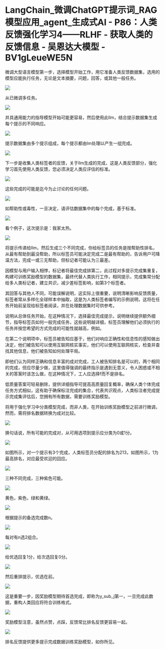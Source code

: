 # LangChain_微调ChatGPT提示词_RAG模型应用_agent_生成式AI - P86：人类反馈强化学习4——RLHF - 获取人类的反馈信息 - 吴恩达大模型 - BV1gLeueWE5N

微调大型语言模型第一步，选择模型开始工作，用它准备人类反馈数据集，选用的模型应能执行任务，无论是文本摘要，问题，回答，或其他一般任务。



![](img/f53066d976d8f31d49e380fcf874be21_1.png)

从已微调多任务。

![](img/f53066d976d8f31d49e380fcf874be21_3.png)

并具通用能力的指导模型开始可能更容易，然后使用此llm，结合提示数据集生成每个提示的不同响应。

![](img/f53066d976d8f31d49e380fcf874be21_5.png)

提示数据集由多个提示组成，每个提示都由lm处理以产生一组完成。

![](img/f53066d976d8f31d49e380fcf874be21_7.png)

下一步是收集人类标签者的反馈，关于llm生成的完成，这是人类反馈部分，强化学习首先使用人类反馈，您必须决定人类应评估的标准。



![](img/f53066d976d8f31d49e380fcf874be21_9.png)

这些完成的可能是迄今为止讨论的任何问题。

![](img/f53066d976d8f31d49e380fcf874be21_11.png)

如帮助性或毒性，一旦决定，请评估数据集中的每个完成，基于标准。

![](img/f53066d976d8f31d49e380fcf874be21_13.png)

看个例子，这次提示是：我家太热。

![](img/f53066d976d8f31d49e380fcf874be21_15.png)

将提示传递给llm，然后生成三个不同完成，你给标签员的任务是按帮助性排名，从最有帮助到最没帮助，所以标签员可能决定完成二是最有帮助的，告诉用户可降温方法，完成一或三无帮助，但标记者可能认为三最差。

因模型与用户输入相悖，标记者将最佳完成排第二，此过程对多提示完成集重复，构建可训练奖励模型的数据集，最终代替人类执行工作，相同提示，完成集常分配给多人类标记者，建立共识，减少差标签影响，如第3个标签者。

其回答与其他人不同，可能误解说明，这实际上很重要，说明清晰影响反馈质量，标签者常从多样化全球样本中抽取，这是为人类标签者编写的示例说明，这将在任务开始前呈现给标签者阅读，并在处理数据集时可供参考。

说明从总体任务开始，在这种情况下，选择最佳完成提示，说明继续提供额外细节，指导标签员如何一般完成任务，这些说明越详细，标签员理解他们必须执行的任务并按您希望的方式完成的可能性就越高，例如。

在第二个说明项中，标签员被告知应基于，他们对响应正确性和信息性的感知做出决定，他们被告知可以使用互联网核实事实，他们可以使用互联网核实，检查并查找其他信息，他们被告知如何处理平局。

即他们认为同样正确和信息丰富的成对完成，工人被告知排名是可以的，两个相同的完成，但应尽量少做，这里值得强调的最终指示是遇到无意义，令人困惑或不相关的答案时该怎么做，在这种情况下，工人应选择f而不是排名。

低质量答案可轻易删除，提供详细指导可提高高质量回复概率，确保人类个体完成任务方式相似，这有助于确保标注完成的集合，代表共识观点，人类标注者完成提示完成集评估后，您拥有所有数据，需要训练奖励模型。

将用于强化学习中分类模型完成，而非人类，在开始训练奖励模型之前进行微调，然而，需将排名数据转换为成对比较。



![](img/f53066d976d8f31d49e380fcf874be21_17.png)

换句话说，所有可能的完成对，从可用选项到提示应分类为0或1分。

![](img/f53066d976d8f31d49e380fcf874be21_19.png)

如图所示，对一个提示有3个完成，人类标签员分配的排名为213，如图所示，1为最高排名，对应最受欢迎的回应。



![](img/f53066d976d8f31d49e380fcf874be21_21.png)

三种不同完成，三种紫色可能。

![](img/f53066d976d8f31d49e380fcf874be21_23.png)

黄色，紫色，绿和黄绿。

![](img/f53066d976d8f31d49e380fcf874be21_25.png)

根据提示的备选完成数n。

![](img/f53066d976d8f31d49e380fcf874be21_27.png)

每对有n选2组合。

![](img/f53066d976d8f31d49e380fcf874be21_29.png)

给优选回复1分，给次选回复0分。

![](img/f53066d976d8f31d49e380fcf874be21_31.png)

然后重排提示，优选在前。

![](img/f53066d976d8f31d49e380fcf874be21_33.png)

这是重要一步，因奖励模型期待首选完成，即称为y_sub_j第一，一旦完成此数据，重构人类回应将符合训练格式。



![](img/f53066d976d8f31d49e380fcf874be21_35.png)

奖励模型注意，虽然点赞，点踩，反馈常比排名反馈更容易一起。

![](img/f53066d976d8f31d49e380fcf874be21_37.png)

排名反馈提供更多提示完成数据训练奖励模型，如你所见。